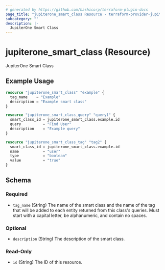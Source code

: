 ```yaml
---
# generated by https://github.com/hashicorp/terraform-plugin-docs
page_title: "jupiterone_smart_class Resource - terraform-provider-jupiterone"
subcategory: ""
description: |-
  JupiterOne Smart Class
---
```


# jupiterone_smart_class (Resource)

JupiterOne Smart Class

## Example Usage

```terraform
resource "jupiterone_smart_class" "example" {
  tag_name    = "Example"
  description = "Example smart class"
}

resource "jupiterone_smart_class_query" "query1" {
  smart_class_id = jupiterone_smart_class.example.id
  query          = "Find User"
  description    = "Example query"
}

resource "jupiterone_smart_class_tag" "tag2" {
  smart_class_id = jupiterone_smart_class.example.id
  name           = "user"
  type           = "boolean"
  value          = "true"
}
```

<!-- schema generated by tfplugindocs -->
## Schema

### Required

- `tag_name` (String) The name of the smart class and the name of the tag that will be added to each entity returned from this class's queries. Must start with a capital letter, be alphanumeric, and contain no spaces.

### Optional

- `description` (String) The description of the smart class.

### Read-Only

- `id` (String) The ID of this resource.


